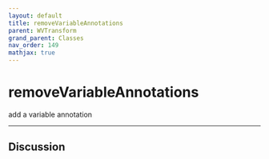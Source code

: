 ```yaml
---
layout: default
title: removeVariableAnnotations
parent: WVTransform
grand_parent: Classes
nav_order: 149
mathjax: true
---
```


#  removeVariableAnnotations

add a variable annotation


---

## Discussion

  

